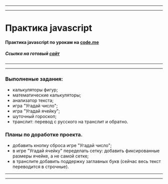 ***
***
# Практика javascript
#### Практика javascript по урокам на [code.me](http://code.mu/ru/javascript/book/practice/)

##### Ссылка на готовый [сайт](https://akr-tamara-a.github.io/Code_mu__Practice_JS/)

***
***

### Выполненые задания:
* калькуляторы фигур;
* математические калькуляторы;
* анализатор текста;
* игра "Угадай число";
* игра "Угадай ячейку";
* шуточный гороскоп;
* транслит: перевод с русского на транслит и обратно.

### Планы по доработке проекта.
* добавить кнопку сброса игре "Угадай число";
* в игре "Угадай ячейку" переделать сетку: добавить фиксированные размеры ячейке, а не самой сетке;
* в транслите добавить поддержку заглавных букв (сейчас весь текст переводится в строчные).

***
***